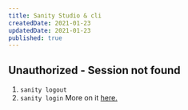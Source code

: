 ```yaml
---
title: Sanity Studio & cli
createdDate: 2021-01-23
updatedDate: 2021-01-23
published: true
---
```


## Unauthorized - Session not found

1. `sanity logout`
2. `sanity login` More on it
   [here.](https://www.sanity.io/help/cli-errors#unauthorized-session-not-found-77cafa6165eb)
